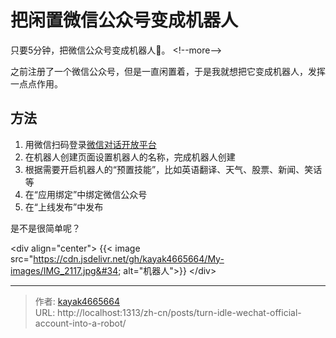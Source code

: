 # 把闲置微信公众号变成机器人

只要5分钟，把微信公众号变成机器人🤖。
&lt;!--more--&gt;

之前注册了一个微信公众号，但是一直闲置着，于是我就想把它变成机器人，发挥一点点作用。

## 方法
1. 用微信扫码登录[微信对话开放平台](http://chatbot.weixin.qq.com/)
2. 在机器人创建页面设置机器人的名称，完成机器人创建
3. 根据需要开启机器人的“预置技能”，比如英语翻译、天气、股票、新闻、笑话等
4. 在“应用绑定”中绑定微信公众号
5. 在“上线发布”中发布

是不是很简单呢？

&lt;div align=&#34;center&#34;&gt;
{{&lt; image src=&#34;https://cdn.jsdelivr.net/gh/kayak4665664/My-images/IMG_2117.jpg&#34; alt=&#34;机器人&#34;&gt;}}
&lt;/div&gt;

---

> 作者: [kayak4665664](https://github.com/kayak4665664)  
> URL: http://localhost:1313/zh-cn/posts/turn-idle-wechat-official-account-into-a-robot/  

